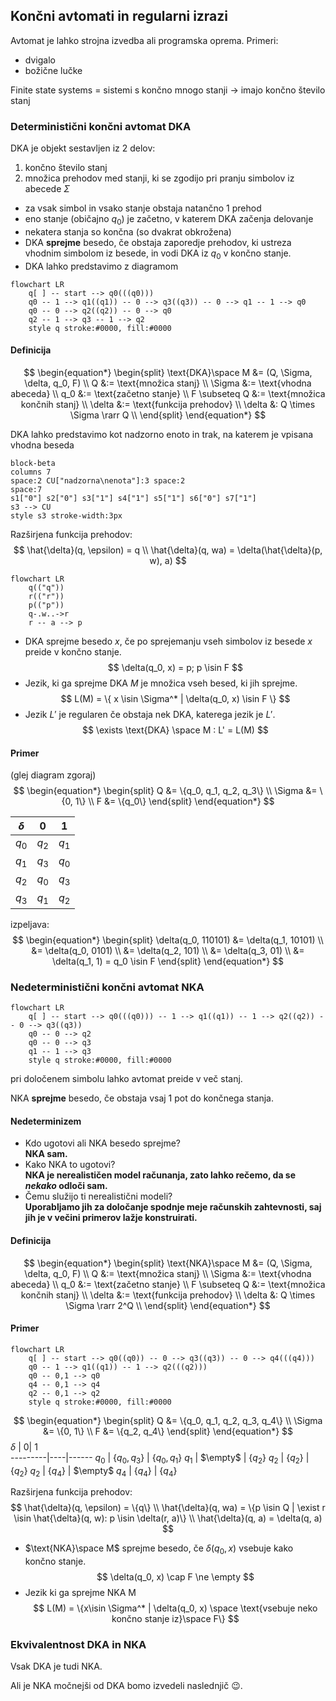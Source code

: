 ## Končni avtomati in regularni izrazi

Avtomat je lahko strojna izvedba ali programska oprema.
Primeri:
- dvigalo
- božične lučke  

Finite state systems = sistemi s končno mnogo stanji -> imajo končno število stanj

### Deterministični končni avtomat DKA
DKA je objekt sestavljen iz 2 delov:
1. končno število stanj
2. množica prehodov med stanji, ki se zgodijo pri pranju simbolov iz abecede $\Sigma$
- za vsak simbol in vsako stanje obstaja natančno 1 prehod
- eno stanje (običajno $q_0$) je začetno, v katerem DKA začenja delovanje
- nekatera stanja so končna (so dvakrat obkrožena)
- DKA **sprejme** besedo, če obstaja zaporedje prehodov, ki ustreza vhodnim simbolom iz besede, in vodi DKA iz $q_0$ v končno stanje.
- DKA lahko predstavimo z diagramom
```{mermaid}
flowchart LR
    q[ ] -- start --> q0(((q0)))
    q0 -- 1 --> q1((q1)) -- 0 --> q3((q3)) -- 0 --> q1 -- 1 --> q0
    q0 -- 0 --> q2((q2)) -- 0 --> q0
    q2 -- 1 --> q3 -- 1 --> q2
    style q stroke:#0000, fill:#0000
```

#### Definicija
$$
\begin{equation*}
\begin{split}
    \text{DKA}\space M &= (Q, \Sigma, \delta, q_0, F) \\
    Q &:= \text{množica stanj} \\
    \Sigma &:= \text{vhodna abeceda} \\
    q_0 &:= \text{začetno stanje} \\
    F \subseteq Q &:= \text{množica končnih stanj} \\
    \delta &:= \text{funkcija prehodov} \\
    \delta &: Q \times \Sigma \rarr Q \\
\end{split}
\end{equation*}
$$

DKA lahko predstavimo kot nadzorno enoto in trak, na katerem je vpisana vhodna beseda

```{mermaid}
block-beta
columns 7
space:2 CU["nadzorna\nenota"]:3 space:2
space:7
s1["0"] s2["0"] s3["1"] s4["1"] s5["1"] s6["0"] s7["1"]
s3 --> CU
style s3 stroke-width:3px
```

Razširjena funkcija prehodov:
$$
\hat{\delta}(q, \epsilon) = q \\
\hat{\delta}(q, wa) = \delta(\hat{\delta}(p, w), a)
$$

```{mermaid}
flowchart LR
    q(("q"))
    r(("r"))
    p(("p"))
    q-.w..->r
    r -- a --> p
```

- DKA sprejme besedo $x$, če po sprejemanju vseh simbolov iz besede $x$ preide v končno stanje.
$$
\delta(q_0, x) = p; p \isin F
$$
- Jezik, ki ga sprejme DKA $M$ je množica vseh besed, ki jih sprejme.
$$
L(M) = \{ x \isin \Sigma^* | \delta(q_0, x) \isin F \}
$$
- Jezik $L'$ je regularen če obstaja nek DKA, katerega jezik je $L'$.
$$
\exists \text{DKA} \space M : L' = L(M)
$$

#### Primer
(glej diagram zgoraj)
$$
\begin{equation*}
\begin{split}
    Q &= \{q_0, q_1, q_2, q_3\} \\
    \Sigma &= \{0, 1\} \\
    F &= \{q_0\}
\end{split}
\end{equation*}
$$

$\delta$ | $0$| $1$  
---------|----|------
$q_0$ | $q_2$ | $q_1$
$q_1$ | $q_3$ | $q_0$
$q_2$ | $q_0$ | $q_3$
$q_3$ | $q_1$ | $q_2$

izpeljava:
$$
\begin{equation*}
\begin{split}
    \delta(q_0, 110101) &= \delta(q_1, 10101) \\
    &= \delta(q_0, 0101) \\
    &= \delta(q_2, 101) \\
    &= \delta(q_3, 01) \\
    &= \delta(q_1, 1) = q_0 \isin F
\end{split}
\end{equation*}
$$

### Nedeterministični končni avtomat NKA

```{mermaid}
flowchart LR
    q[ ] -- start --> q0(((q0))) -- 1 --> q1((q1)) -- 1 --> q2((q2)) -- 0 --> q3((q3))
    q0 -- 0 --> q2
    q0 -- 0 --> q3
    q1 -- 1 --> q3
    style q stroke:#0000, fill:#0000
```
pri določenem simbolu lahko avtomat preide v več stanj.

NKA **sprejme** besedo, če obstaja vsaj 1 pot do končnega stanja.

#### Nedeterminizem
- Kdo ugotovi ali NKA besedo sprejme?  
  **NKA sam.**
- Kako NKA to ugotovi?  
  **NKA je nerealističen model računanja, zato lahko rečemo, da se *nekako* odloči sam.**
- Čemu služijo ti nerealistični modeli?  
  **Uporabljamo jih za določanje spodnje meje računskih zahtevnosti, saj jih je v večini primerov lažje konstruirati.**

#### Definicija
$$
\begin{equation*}
\begin{split}
    \text{NKA}\space M &= (Q, \Sigma, \delta, q_0, F) \\
    Q &:= \text{množica stanj} \\
    \Sigma &:= \text{vhodna abeceda} \\
    q_0 &:= \text{začetno stanje} \\
    F \subseteq Q &:= \text{množica končnih stanj} \\
    \delta &:= \text{funkcija prehodov} \\
    \delta &: Q \times \Sigma \rarr 2^Q \\
\end{split}
\end{equation*}
$$

#### Primer

```{mermaid}
flowchart LR
    q[ ] -- start --> q0((q0)) -- 0 --> q3((q3)) -- 0 --> q4(((q4)))
    q0 -- 1 --> q1((q1)) -- 1 --> q2(((q2)))
    q0 -- 0,1 --> q0
    q4 -- 0,1 --> q4
    q2 -- 0,1 --> q2
    style q stroke:#0000, fill:#0000
```
$$
\begin{equation*}
\begin{split}
    Q &= \{q_0, q_1, q_2, q_3, q_4\} \\
    \Sigma &= \{0, 1\} \\
    F &= \{q_2, q_4\}
\end{split}
\end{equation*}
$$
$\delta$ | $0$| $1$  
---------|----|------
$q_0$ | {$q_0,q_3$} | {$q_0,q_1$}
$q_1$ | $\empty$ | {$q_2$}
$q_2$ | {$q_2$} | {$q_2$}
$q_2$ | {$q_4$} | $\empty$
$q_4$ | {$q_4$} | {$q_4$}

Razširjena funkcija prehodov:
$$
\hat{\delta}(q, \epsilon) = \{q\} \\
\hat{\delta}(q, wa) = \{p \isin Q | \exist r \isin \hat{\delta}(q, w): p \isin \delta(r, a)\} \\
\hat{\delta}(q, a) = \delta(q, a)
$$

- $\text{NKA}\space M$ sprejme besedo, če $\delta(q_0, x)$ vsebuje kako končno stanje.
  $$
  \delta(q_0, x) \cap F \ne \empty
  $$
- Jezik ki ga sprejme NKA M
  $$
  L(M) = \{x\isin \Sigma^* | \delta(q_0, x) \space \text{vsebuje neko končno stanje iz}\space F\}
  $$

### Ekvivalentnost DKA in NKA
Vsak DKA je tudi NKA.

Ali je NKA močnejši od DKA bomo izvedeli naslednjič 😉.